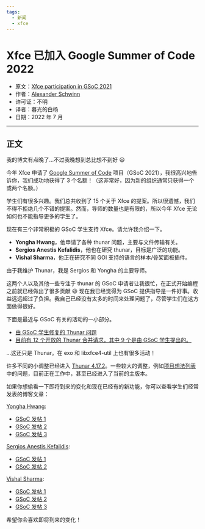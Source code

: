 ```yaml
---
tags:
  - 新闻
  - xfce
---
```


# Xfce 已加入 Google Summer of Code 2022

- 原文：[Xfce participation in GSoC 2021](https://alexxcons.github.io/2021/06/23/xfce-participates-in-gsoc.html)
- 作者：[Alexander Schwinn](https://gitlab.xfce.org/alexxcons)
- 许可证：不明
- 译者：暮光的白杨
- 日期：2022 年 7 月

---

## 正文

我的博文有点晚了…不过我晚想到总比想不到好 😃

今年 Xfce 申请了 [Google Summer of Code](https://summerofcode.withgoogle.com/organizations/6058796058673152/) 项目（GSoC 2021），我很高兴地告诉你，我们成功地获得了 3 个名额！（这非常好，因为新的组织通常只获得一个或两个名额。）

学生们有很多兴趣。我们总共收到了 15 个关于 Xfce 的提案。所以很遗憾，我们不得不拒绝几个不错的提案。然而，导师的数量也是有限的，所以今年 Xfce 无论如何也不能指导更多的学生了。

现在有三个非常积极的 GSoC 学生支持 Xfce。请允许我介绍一下。

- **Yongha Hwang**，他申请了各种 thunar 问题，主要与文件传输有关。
- **Sergios Anestis Kefalidis**，他也在研究 thunar，目标是广泛的功能。
- **Vishal Sharma**，他正在研究不同 GOI 支持的语言的样本/骨架面板插件。

由于我维护 Thunar，我是 Sergios 和 Yongha 的主要导师。

这两个人以及其他一些专注于 thunar 的 GSoC 申请者让我很忙，在正式开始编程之前就已经做出了很多贡献 😃 现在我已经觉得为 GSoC 提供指导是一件好事。收益远远超过了负担。我自己已经没有太多的时间来处理问题了，尽管学生们在这方面做得很好。

下面是最近与 GSoC 有关的活动的一小部分。

- [由 GSoC 学生修复的 Thunar 问题](https://gitlab.xfce.org/xfce/thunar/-/issues?scope=all&utf8=%E2%9C%93&state=closed&label_name%5B%5D=8.%20GSoC%202021)
- [目前有 12 个开放的 Thunar 合并请求，其中 9 个是由 GSoC 学生提出的。](https://gitlab.xfce.org/xfce/thunar/-/merge_requests)

…这还只是 Thunar。在 exo 和 libxfce4-util 上也有很多活动！

许多不同的小调整已经进入 [Thunar 4.17.2](https://gitlab.xfce.org/xfce/thunar/-/tags/thunar-4.17.2)。一些较大的调整，例如[项目想法列表](https://wiki.xfce.org/projects/gsoc/start#project_ideas)中的问题，目前正在工作中，甚至已经进入了当前的主版本。

如果你想偷看一下即将到来的变化和现在已经有的新功能，你可以查看学生们经常发表的博客文章：

[Yongha Hwang](https://dev.ikx.kr/):

- [GSoC 发帖 1](https://dev.ikx.kr/GSOC-2021)
- [GSoC 发帖 2](https://dev.ikx.kr/2nd-Saturday/)
- [GSoC 发帖 3](https://dev.ikx.kr/GSOC-3rd/)

[Sergios Anestis Kefalidis](http://users.uoa.gr/~sdi1800073/sources/):

- [GSoC 发帖 1](http://users.uoa.gr/~sdi1800073/sources/xfce_blog01.html)
- [GSoC 发帖 2](http://users.uoa.gr/~sdi1800073/sources/xfce_blog02.html)

[Vishal Sharma](https://freshlybuilt.com/members/vishalsharma/):

- [GSoC 发帖 1](https://freshlybuilt.com/my-journey-to-gsoc-2021-through-xfce)
- [GSoC 发帖 2](https://freshlybuilt.com/xfce-panel-plugin-development-using-python-javascript-part-1/)
- [GSoC 发帖 3](https://freshlybuilt.com/xfce-panel-plugin-development-using-python-javascript-part-2/)

希望你会喜欢即将到来的变化！